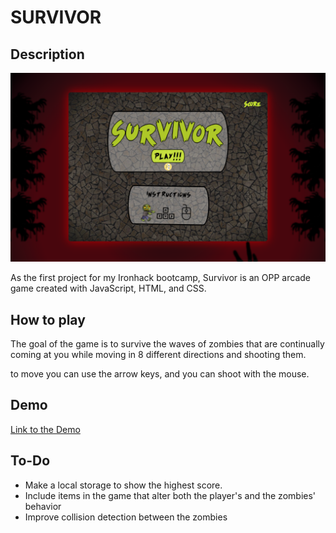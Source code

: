 # SURVIVOR

## Description


![game-screen](./css/img/game-screen.png)

As the first project for my Ironhack bootcamp, Survivor is an OPP arcade game created with JavaScript, HTML, and CSS.


## How to play

The goal of the game is to survive the waves of zombies that are continually coming at you while moving in 8 different directions  and shooting them.

to move you can use the arrow keys, and  you can shoot with the mouse.

## Demo

[Link to the Demo](https://jogopin.github.io/Survivor-game/)

## To-Do


- Make a local storage to show the highest score.
- Include items in the game that alter both the player's and the zombies' behavior
- Improve collision detection between the zombies